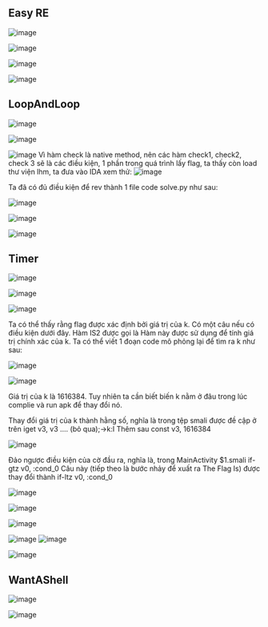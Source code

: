 ## Easy RE



![image](https://user-images.githubusercontent.com/77602549/171031052-21c497ea-5213-4bb2-a756-689558d0b3cb.png)


![image](https://user-images.githubusercontent.com/77602549/171032491-ce483dd4-2c5a-480a-a0b1-524ddc75a208.png)


![image](https://user-images.githubusercontent.com/77602549/171032931-a4ca839b-46e5-4e0d-b807-e02f3b558a50.png)


![image](https://user-images.githubusercontent.com/77602549/171034525-228935b8-c0f0-4f3d-b1c6-669f176020d8.png)

## LoopAndLoop

![image](https://user-images.githubusercontent.com/77602549/171035225-5454473c-8897-4a02-8a01-26f16f7302de.png)

![image](https://user-images.githubusercontent.com/77602549/171035292-60524fd0-6993-4013-a326-3ffa35f1c1dc.png)

![image](https://user-images.githubusercontent.com/77602549/171035356-1c8aae8e-3eb7-4b34-93d6-0136158565e0.png)
Vì hàm check là native method, nên các hàm check1, check2, check 3 sẽ là các điều kiện, 1 phần trong quá trình lấy flag, ta thấy còn load thư viện lhm, ta đưa vào IDA xem thử:
![image](https://user-images.githubusercontent.com/77602549/171035671-ad10a86f-7785-43ab-ad16-3fb7722f9e23.png)

Ta đã có đủ điều kiện để rev thành 1 file  code solve.py như sau:

![image](https://user-images.githubusercontent.com/77602549/171037207-54c6f063-dca9-4cab-973c-d49b429178f7.png)


![image](https://user-images.githubusercontent.com/77602549/171037174-69698851-b324-4ef0-adbd-50fc04e844ae.png)

![image](https://user-images.githubusercontent.com/77602549/171037153-3ffa3f20-9c72-4f12-9de3-71d42b7caeae.png)


## Timer

![image](https://user-images.githubusercontent.com/77602549/171037459-45274a24-f2f0-4549-9a98-4873814f9928.png)

![image](https://user-images.githubusercontent.com/77602549/171038497-9018b367-e5d2-47e1-a7fa-5876d0b90d73.png)

![image](https://user-images.githubusercontent.com/77602549/171040548-874a86ed-c5c4-4c61-b4f2-a734f835eb5b.png)

Ta có thể thấy rằng flag được xác định bởi giá trị của k. Có một câu nếu có điều kiện dưới đây. Hàm IS2
được gọi là Hàm này được sử dụng để tính giá trị chính xác của k. Ta có thể viết 1 đoạn code mô phỏng lại để tìm ra k như sau:

![image](https://user-images.githubusercontent.com/77602549/171043548-fde4befe-6378-43b1-8e4d-3eac16086e85.png)


![image](https://user-images.githubusercontent.com/77602549/171043510-6dbaedfe-a466-4c5b-b115-34c91e3bfc52.png)

Giá trị của k là 1616384. Tuy nhiên ta cần biết biến k nằm ở đâu trong lúc complie và run apk để thay đổi nó. 

Thay đổi giá trị của k thành hằng số, nghĩa là trong tệp smali được đề cập ở trên
iget v3, v3 .... (bỏ qua);->k:I
Thêm sau
const v3, 1616384

![image](https://user-images.githubusercontent.com/77602549/171141365-6de617e1-56e1-426d-b88f-886d66f6da32.png)


Đảo ngược điều kiện của cờ đầu ra, nghĩa là, trong MainActivity $1.smali
if-gtz v0, :cond_0
Câu này (tiếp theo là bước nhảy để xuất ra The Flag Is) được thay đổi thành
if-ltz v0, :cond_0


![image](https://user-images.githubusercontent.com/77602549/171141540-67c4e2e8-29aa-4ae1-9030-66ab40f99aab.png)



![image](https://user-images.githubusercontent.com/77602549/171141687-13db268d-d15f-44e2-9c80-74391c8d79e1.png)


![image](https://user-images.githubusercontent.com/77602549/171142215-da2ff46b-d6bf-4eec-aa4a-630c001d020e.png)

![image](https://user-images.githubusercontent.com/77602549/171143258-a8bf817c-cfbb-4fd6-9374-ed12d3b0882d.png)
![image](https://user-images.githubusercontent.com/77602549/171143299-b2dc41f8-ffaa-4f1a-aa39-bfc4961183b0.png)



![image](https://user-images.githubusercontent.com/77602549/171144196-3faddb32-352b-422c-b4cf-a221b8321a9b.png)

## WantAShell

![image](https://user-images.githubusercontent.com/77602549/171144441-7563d46a-5f6b-43ed-a07d-30c987880fe7.png)


![image](https://user-images.githubusercontent.com/77602549/171144805-4b302b9e-f89a-40bf-89bd-60c7be9e8d17.png)



